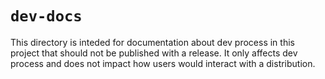 # `dev-docs`

This directory is inteded for documentation about
dev process in this project that should not be
published with a release. It only affects dev process
and does not impact how users would interact with a
distribution.
